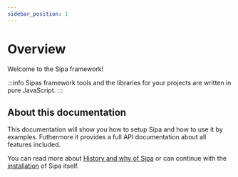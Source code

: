 ```yaml
---
sidebar_position: 1
---
```


# Overview

Welcome to the Sipa framework!

:::info
Sipas framework tools and the libraries for your projects are written in pure JavaScript.
:::

## About this documentation

This documentation will show you how to setup Sipa and how to use it by examples. Futhermore it provides a full API documentation about all features included.

You can read more about [History and why of Sipa](history_and_why) or can continue with the [installation](installation) of Sipa itself.
